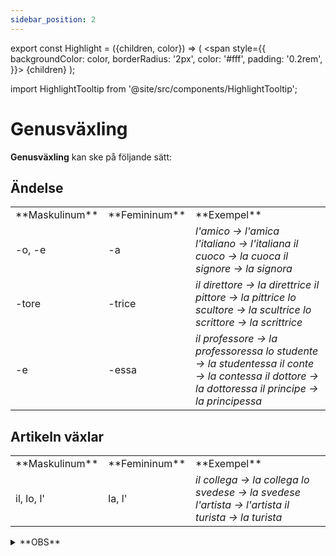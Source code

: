 ```yaml
---
sidebar_position: 2
---
```


export const Highlight = ({children, color}) => (
  <span
    style={{
      backgroundColor: color,
      borderRadius: '2px',
      color: '#fff',
      padding: '0.2rem',
    }}>
    {children}
  </span>
);

import HighlightTooltip from '@site/src/components/HighlightTooltip';

# <Highlight color="#0f025b">Genusväxling</Highlight>

**Genusväxling** kan ske på följande sätt:

## <Highlight color="#0f025b">Ändelse</Highlight>

<table>
  <tbody>
    <tr>
      <td style={{ textAlign: 'center' }}>**Maskulinum**</td>
      <td style={{ textAlign: 'center' }}>**Femininum**</td>
      <td style={{ textAlign: 'center' }}>**Exempel**</td>
    </tr>
    <tr>
      <td><div style={{ border: '4px solid var(--highlight)', padding: '10px', fontSize: '20px', fontWeight: 'bold', borderRadius: '5px', color: 'var(--highlight)', textAlign: 'center' }}> -o, -e </div></td>
      <td><div style={{ border: '4px solid var(--highlight)', padding: '10px', fontSize: '20px', fontWeight: 'bold', borderRadius: '5px', color: 'var(--highlight)', textAlign: 'center' }}> -a </div></td>
      <td><i>
      l'amico → l'amica       
      l'italiano → l'italiana       
      il cuoco → la cuoca             
      il signore → la signora
      </i></td>
    </tr>
    <tr>
      <td><div style={{ border: '4px solid var(--highlight)', padding: '10px', fontSize: '20px', fontWeight: 'bold', borderRadius: '5px', color: 'var(--highlight)', textAlign: 'center' }}> -tore </div></td>
      <td><div style={{ border: '4px solid var(--highlight)', padding: '10px', fontSize: '20px', fontWeight: 'bold', borderRadius: '5px', color: 'var(--highlight)', textAlign: 'center' }}> -trice </div></td>
      <td><i>
      il direttore → la direttrice       
      il pittore → la pittrice       
      lo scultore → la scultrice             
      lo scrittore → la scrittrice
      </i></td>
    </tr>
    <tr>
      <td><div style={{ border: '4px solid var(--highlight)', padding: '10px', fontSize: '20px', fontWeight: 'bold', borderRadius: '5px', color: 'var(--highlight)', textAlign: 'center' }}> -e </div></td>
      <td><div style={{ border: '4px solid var(--highlight)', padding: '10px', fontSize: '20px', fontWeight: 'bold', borderRadius: '5px', color: 'var(--highlight)', textAlign: 'center' }}> -essa </div></td>
      <td><i>
      il professore → la professoressa       
      lo studente → la studentessa       
      il conte → la contessa             
      il dottore → la dottoressa      
      il principe → la principessa
      </i></td>
      </tr>
</tbody>
</table>

## <Highlight color="#0f025b">Artikeln växlar</Highlight>

<table>
  <tbody>
    <tr>
      <td style={{ textAlign: 'center' }}>**Maskulinum**</td>
      <td style={{ textAlign: 'center' }}>**Femininum**</td>
      <td style={{ textAlign: 'center' }}>**Exempel**</td>
    </tr>
    <tr>
      <td><div style={{ border: '4px solid var(--highlight)', padding: '10px', fontSize: '20px', fontWeight: 'bold', borderRadius: '5px', color: 'var(--highlight)', textAlign: 'center' }}> il, lo, l' </div></td>
      <td><div style={{ border: '4px solid var(--highlight)', padding: '10px', fontSize: '20px', fontWeight: 'bold', borderRadius: '5px', color: 'var(--highlight)', textAlign: 'center' }}> la, l' </div></td>
      <td><i>
      il collega → la collega       
      lo svedese → la svedese       
      l'artista → l'artista             
      il turista → la turista
      </i></td>
    </tr>
</tbody>
</table>

<details>
  <summary>**OBS**</summary>
  <div>
<a>  

Följande substantiv har feminin form vare sig de syftar på man eller kvinna: *la guardia, la spia, la guida*.

</a>
  </div>
</details>